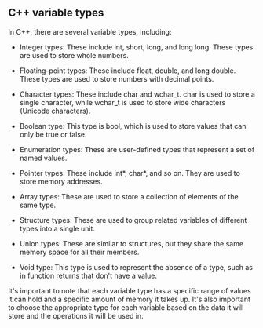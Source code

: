 ## C++ variable types
In C++, there are several variable types, including:

* Integer types: These include int, short, long, and long long. These types are used to store whole numbers.

* Floating-point types: These include float, double, and long double. These types are used to store numbers with decimal points.

* Character types: These include char and wchar_t. char is used to store a single character, while wchar_t is used to store wide characters (Unicode characters).

* Boolean type: This type is bool, which is used to store values that can only be true or false.

* Enumeration types: These are user-defined types that represent a set of named values.

* Pointer types: These include int*, char*, and so on. They are used to store memory addresses.

* Array types: These are used to store a collection of elements of the same type.

* Structure types: These are used to group related variables of different types into a single unit.

* Union types: These are similar to structures, but they share the same memory space for all their members.

* Void type: This type is used to represent the absence of a type, such as in function returns that don't have a value.


It's important to note that each variable type has a specific range of values it can hold and a specific amount of memory it takes up. It's also important to choose the appropriate type for each variable based on the data it will store and the operations it will be used in.